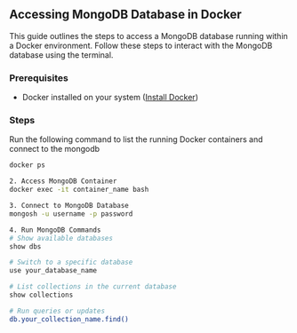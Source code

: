 ## Accessing MongoDB Database in Docker

This guide outlines the steps to access a MongoDB database running within a Docker environment. Follow these steps to interact with the MongoDB database using the terminal.

### Prerequisites

- Docker installed on your system ([Install Docker](https://docs.docker.com/get-docker/))

### Steps

Run the following command to list the running Docker containers and connect to the mongodb

```bash
docker ps

2. Access MongoDB Container
docker exec -it container_name bash

3. Connect to MongoDB Database
mongosh -u username -p password

4. Run MongoDB Commands
# Show available databases
show dbs

# Switch to a specific database
use your_database_name

# List collections in the current database
show collections

# Run queries or updates
db.your_collection_name.find()
